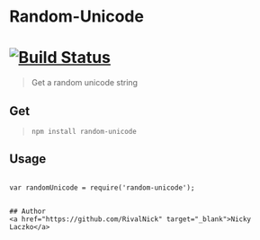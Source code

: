 # Random-Unicode
# [![Build Status](https://travis-ci.org/RivalNick/randomUnicode.svg?branch=master)](https://travis-ci.org/RivalNick/randomUnicode)
> Get a random unicode string

## Get
>``npm install random-unicode``

## Usage
> ```javascript
	var randomUnicode = require('random-unicode');
```

## Author
<a href="https://github.com/RivalNick" target="_blank">Nicky Laczko</a>